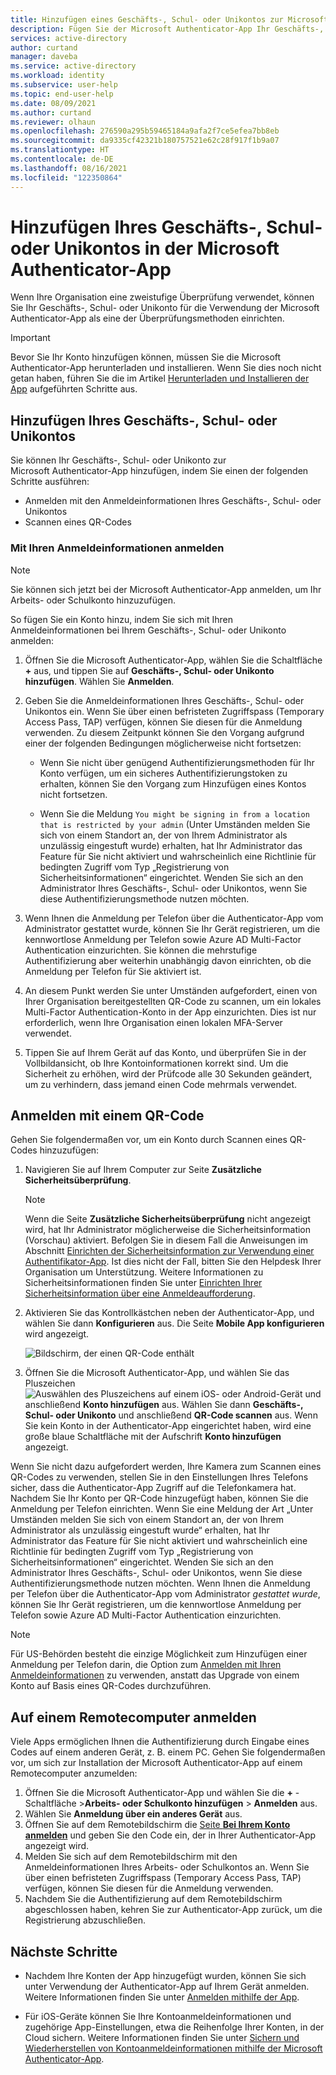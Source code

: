 ```yaml
---
title: Hinzufügen eines Geschäfts-, Schul- oder Unikontos zur Microsoft Authenticator-App – Azure AD
description: Fügen Sie der Microsoft Authenticator-App Ihr Geschäfts-, Schul- oder Unikonto hinzu, um während der zweistufigen Überprüfung Ihre Identität zu bestätigen.
services: active-directory
author: curtand
manager: daveba
ms.service: active-directory
ms.workload: identity
ms.subservice: user-help
ms.topic: end-user-help
ms.date: 08/09/2021
ms.author: curtand
ms.reviewer: olhaun
ms.openlocfilehash: 276590a295b59465184a9afa2f7ce5efea7bb8eb
ms.sourcegitcommit: da9335cf42321b180757521e62c28f917f1b9a07
ms.translationtype: HT
ms.contentlocale: de-DE
ms.lasthandoff: 08/16/2021
ms.locfileid: "122350864"
---
```

# <a name="add-your-work-or-school-account-to-the-microsoft-authenticator-app"></a>Hinzufügen Ihres Geschäfts-, Schul- oder Unikontos in der Microsoft Authenticator-App

Wenn Ihre Organisation eine zweistufige Überprüfung verwendet, können Sie Ihr Geschäfts-, Schul- oder Unikonto für die Verwendung der Microsoft Authenticator-App als eine der Überprüfungsmethoden einrichten.

>[!Important]
>Bevor Sie Ihr Konto hinzufügen können, müssen Sie die Microsoft Authenticator-App herunterladen und installieren. Wenn Sie dies noch nicht getan haben, führen Sie die im Artikel [Herunterladen und Installieren der App](user-help-auth-app-download-install.md) aufgeführten Schritte aus.

## <a name="add-your-work-or-school-account"></a>Hinzufügen Ihres Geschäfts-, Schul- oder Unikontos

Sie können Ihr Geschäfts-, Schul- oder Unikonto zur Microsoft Authenticator-App hinzufügen, indem Sie einen der folgenden Schritte ausführen:

- Anmelden mit den Anmeldeinformationen Ihres Geschäfts-, Schul- oder Unikontos
- Scannen eines QR-Codes

### <a name="sign-in-with-your-credentials"></a>Mit Ihren Anmeldeinformationen anmelden

>[!Note]
>Sie können sich jetzt bei der Microsoft Authenticator-App anmelden, um Ihr Arbeits- oder Schulkonto hinzuzufügen.

So fügen Sie ein Konto hinzu, indem Sie sich mit Ihren Anmeldeinformationen bei Ihrem Geschäfts-, Schul- oder Unikonto anmelden:

1. Öffnen Sie die Microsoft Authenticator-App, wählen Sie die Schaltfläche **+** aus, und tippen Sie auf **Geschäfts-, Schul- oder Unikonto hinzufügen**. Wählen Sie **Anmelden**.

1. Geben Sie die Anmeldeinformationen Ihres Geschäfts-, Schul- oder Unikontos ein. Wenn Sie über einen befristeten Zugriffspass (Temporary Access Pass, TAP) verfügen, können Sie diesen für die Anmeldung verwenden. Zu diesem Zeitpunkt können Sie den Vorgang aufgrund einer der folgenden Bedingungen möglicherweise nicht fortsetzen:

   - Wenn Sie nicht über genügend Authentifizierungsmethoden für Ihr Konto verfügen, um ein sicheres Authentifizierungstoken zu erhalten, können Sie den Vorgang zum Hinzufügen eines Kontos nicht fortsetzen.

   - Wenn Sie die Meldung `You might be signing in from a location that is restricted by your admin` (Unter Umständen melden Sie sich von einem Standort an, der von Ihrem Administrator als unzulässig eingestuft wurde) erhalten, hat Ihr Administrator das Feature für Sie nicht aktiviert und wahrscheinlich eine Richtlinie für bedingten Zugriff vom Typ „Registrierung von Sicherheitsinformationen“ eingerichtet. Wenden Sie sich an den Administrator Ihres Geschäfts-, Schul- oder Unikontos, wenn Sie diese Authentifizierungsmethode nutzen möchten.

1. Wenn Ihnen die Anmeldung per Telefon über die Authenticator-App vom Administrator gestattet wurde, können Sie Ihr Gerät registrieren, um die kennwortlose Anmeldung per Telefon sowie Azure AD Multi-Factor Authentication einzurichten. Sie können die mehrstufige Authentifizierung aber weiterhin unabhängig davon einrichten, ob die Anmeldung per Telefon für Sie aktiviert ist.

1. An diesem Punkt werden Sie unter Umständen aufgefordert, einen von Ihrer Organisation bereitgestellten QR-Code zu scannen, um ein lokales Multi-Factor Authentication-Konto in der App einzurichten. Dies ist nur erforderlich, wenn Ihre Organisation einen lokalen MFA-Server verwendet.

1. Tippen Sie auf Ihrem Gerät auf das Konto, und überprüfen Sie in der Vollbildansicht, ob Ihre Kontoinformationen korrekt sind. Um die Sicherheit zu erhöhen, wird der Prüfcode alle 30 Sekunden geändert, um zu verhindern, dass jemand einen Code mehrmals verwendet.

## <a name="sign-in-with-a-qr-code"></a>Anmelden mit einem QR-Code

Gehen Sie folgendermaßen vor, um ein Konto durch Scannen eines QR-Codes hinzuzufügen:

1. Navigieren Sie auf Ihrem Computer zur Seite **Zusätzliche Sicherheitsüberprüfung**.

   >[!Note]
   >Wenn die Seite **Zusätzliche Sicherheitsüberprüfung** nicht angezeigt wird, hat Ihr Administrator möglicherweise die Sicherheitsinformation (Vorschau) aktiviert. Befolgen Sie in diesem Fall die Anweisungen im Abschnitt [Einrichten der Sicherheitsinformation zur Verwendung einer Authentifikator-App](security-info-setup-auth-app.md). Ist dies nicht der Fall, bitten Sie den Helpdesk Ihrer Organisation um Unterstützung. Weitere Informationen zu Sicherheitsinformationen finden Sie unter [Einrichten Ihrer Sicherheitsinformation über eine Anmeldeaufforderung](security-info-setup-signin.md).

1. Aktivieren Sie das Kontrollkästchen neben der Authenticator-App, und wählen Sie dann **Konfigurieren** aus. Die Seite **Mobile App konfigurieren** wird angezeigt.

   ![Bildschirm, der einen QR-Code enthält](./media/user-help-auth-app-add-work-school-account/auth-app-barcode.png)

1. Öffnen Sie die Microsoft Authenticator-App, und wählen Sie das Pluszeichen ![Auswählen des Pluszeichens auf einem iOS- oder Android-Gerät](media/user-help-auth-app-add-work-school-account/plus-icon.png) und anschließend **Konto hinzufügen** aus. Wählen Sie dann **Geschäfts-, Schul- oder Unikonto** und anschließend **QR-Code scannen** aus.
   Wenn Sie kein Konto in der Authenticator-App eingerichtet haben, wird eine große blaue Schaltfläche mit der Aufschrift **Konto hinzufügen** angezeigt.

Wenn Sie nicht dazu aufgefordert werden, Ihre Kamera zum Scannen eines QR-Codes zu verwenden, stellen Sie in den Einstellungen Ihres Telefons sicher, dass die Authenticator-App Zugriff auf die Telefonkamera hat. Nachdem Sie Ihr Konto per QR-Code hinzugefügt haben, können Sie die Anmeldung per Telefon einrichten. Wenn Sie eine Meldung der Art „Unter Umständen melden Sie sich von einem Standort an, der von Ihrem Administrator als unzulässig eingestuft wurde“ erhalten, hat Ihr Administrator das Feature für Sie nicht aktiviert und wahrscheinlich eine Richtlinie für bedingten Zugriff vom Typ „Registrierung von Sicherheitsinformationen“ eingerichtet. Wenden Sie sich an den Administrator Ihres Geschäfts-, Schul- oder Unikontos, wenn Sie diese Authentifizierungsmethode nutzen möchten. Wenn Ihnen die Anmeldung per Telefon über die Authenticator-App vom Administrator *gestattet wurde*, können Sie Ihr Gerät registrieren, um die kennwortlose Anmeldung per Telefon sowie Azure AD Multi-Factor Authentication einzurichten.

>[!Note]
> Für US-Behörden besteht die einzige Möglichkeit zum Hinzufügen einer Anmeldung per Telefon darin, die Option zum [Anmelden mit Ihren Anmeldeinformationen](#sign-in-with-your-credentials) zu verwenden, anstatt das Upgrade von einem Konto auf Basis eines QR-Codes durchzuführen.

## <a name="sign-in-on-a-remote-computer"></a>Auf einem Remotecomputer anmelden

Viele Apps ermöglichen Ihnen die Authentifizierung durch Eingabe eines Codes auf einem anderen Gerät, z. B. einem PC. Gehen Sie folgendermaßen vor, um sich zur Installation der Microsoft Authenticator-App auf einem Remotecomputer anzumelden:

1. Öffnen Sie die Microsoft Authenticator-App und wählen Sie die **+** -Schaltfläche &gt;**Arbeits- oder Schulkonto hinzufügen** &gt; **Anmelden** aus.
1. Wählen Sie **Anmeldung über ein anderes Gerät** aus.
1. Öffnen Sie auf dem Remotebildschirm die [Seite **Bei Ihrem Konto anmelden**](https://microsoft.com/devicelogin) und geben Sie den Code ein, der in Ihrer Authenticator-App angezeigt wird.
1. Melden Sie sich auf dem Remotebildschirm mit den Anmeldeinformationen Ihres Arbeits- oder Schulkontos an. Wenn Sie über einen befristeten Zugriffspass (Temporary Access Pass, TAP) verfügen, können Sie diesen für die Anmeldung verwenden.
1. Nachdem Sie die Authentifizierung auf dem Remotebildschirm abgeschlossen haben, kehren Sie zur Authenticator-App zurück, um die Registrierung abzuschließen.

 ## <a name="next-steps"></a>Nächste Schritte

- Nachdem Ihre Konten der App hinzugefügt wurden, können Sie sich unter Verwendung der Authenticator-App auf Ihrem Gerät anmelden. Weitere Informationen finden Sie unter [Anmelden mithilfe der App](user-help-auth-app-sign-in.md).

- Für iOS-Geräte können Sie Ihre Kontoanmeldeinformationen und zugehörige App-Einstellungen, etwa die Reihenfolge Ihrer Konten, in der Cloud sichern. Weitere Informationen finden Sie unter [Sichern und Wiederherstellen von Kontoanmeldeinformationen mithilfe der Microsoft Authenticator-App](user-help-auth-app-backup-recovery.md).

